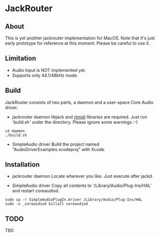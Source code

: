 # JackRouter

## About
This is yet another jackrouter implementation for MacOS. Note that it's just
early prototype for reference at this moment. Please be careful to use it.

## Limitation
- Audio Input is NOT implemented yet.
- Supports only 44.1/48kHz mode.

## Build
JackRouter consists of two parts, a daemon and a user-space Core Audio driver.

- jackrouter daemon
  libjack and [rtmidi](http://www.music.mcgill.ca/~gary/rtmidi/) libraries are required.
  Just run 'build.sh' under the directory. Please ignore some warnings :-)

```
cd daemon
./build.sh
```

- SimpleAudio driver
  Build the project named "AudioDriverExamples.xcodeproj" with Xcode.

## Installation
- jackrouter daemon
  Locate wherever you like. Just execute after jackd.

- SimpleAudio driver
  Copy all contents to '/Library/Audio/Plug-Ins/HAL' and restart coreaudiod.

```
sudo cp -r SimpleAudioPlugIn.driver /Library/Audio/Plug-Ins/HAL
sudo -u _coreaudiod killall coreaudiod
```

## TODO
TBD
